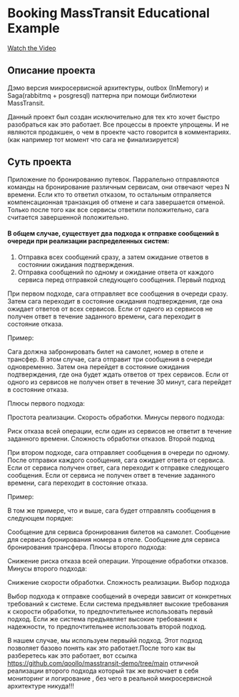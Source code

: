 # Booking MassTransit Educational Example

[Watch the Video](https://www.youtube.com/watch?v=znFWvCjSC3M)

## **Описание проекта**
Дэмо версия микросервисной архитектуры, outbox (InMemory) и Saga(rabbitmq + posgresql) паттерна при помощи библиотеки MassTransit. 

Данный проект был создан исключительно для тех кто хочет быстро разобраться как это работает. Все процессы в проекте упрощены. И не являются продакшен, о чем в проекте часто говорится в комментариях. (как например тот момент что сага не финализируется)

## Суть проекта
Приложение по бронированию путевок. Парралельно отправляются команды на бронирование различным сервисам, они отвечают через N времени. 
Если кто то ответил отказом, то остальным отпраляется компенсационная транзакция об отмене и сага завершается отменой.
Только после того как все сервисы ответили положительно, сага считается завершенной положительно.

#### В общем случае, существует два подхода к отправке сообщений в очереди при реализации распределенных систем:

1) Отправка всех сообщений сразу, а затем ожидание ответов в состоянии ожидания подтверждения.
2) Отправка сообщений по одному и ожидание ответа от каждого сервиса перед отправкой следующего сообщения.
Первый подход

При первом подходе, сага отправляет все сообщения в очереди сразу. Затем сага переходит в состояние ожидания подтверждения, где она ожидает ответов от всех сервисов. Если от одного из сервисов не получен ответ в течение заданного времени, сага переходит в состояние отказа.

Пример:

Cага должна забронировать билет на самолет, номер в отеле и трансфер. В этом случае, сага отправит три сообщения в очереди одновременно. Затем она перейдет в состояние ожидания подтверждения, где она будет ждать ответов от трех сервисов. Если от одного из сервисов не получен ответ в течение 30 минут, сага перейдет в состояние отказа.

Плюсы первого подхода:

Простота реализации.
Скорость обработки.
Минусы первого подхода:

Риск отказа всей операции, если один из сервисов не ответит в течение заданного времени.
Сложность обработки отказов.
Второй подход

При втором подходе, сага отправляет сообщения в очереди по одному. После отправки каждого сообщения, сага ожидает ответа от сервиса. Если от сервиса получен ответ, сага переходит к отправке следующего сообщения. Если от сервиса не получен ответ в течение заданного времени, сага переходит в состояние отказа.

Пример:

В том же примере, что и выше, сага будет отправлять сообщения в следующем порядке:

Сообщение для сервиса бронирования билетов на самолет.
Сообщение для сервиса бронирования номера в отеле.
Сообщение для сервиса бронирования трансфера.
Плюсы второго подхода:

Снижение риска отказа всей операции.
Упрощение обработки отказов.
Минусы второго подхода:

Снижение скорости обработки.
Сложность реализации.
Выбор подхода

Выбор подхода к отправке сообщений в очереди зависит от конкретных требований к системе. Если система предъявляет высокие требования к скорости обработки, то предпочтительнее использовать первый подход. Если же система предъявляет высокие требования к надежности, то предпочтительнее использовать второй подход.

В нашем случае, мы используем первыйй подход. Этот подход позволяет базово понять как это работает.После того как вы разберетесь как это работает, вот ссылка https://github.com/qoollo/masstransit-demo/tree/main отличной реализации второго подхода который так же включает в себя мониторинг и логирование , без чего в реальной микросервисной архитектуре никуда!!!
